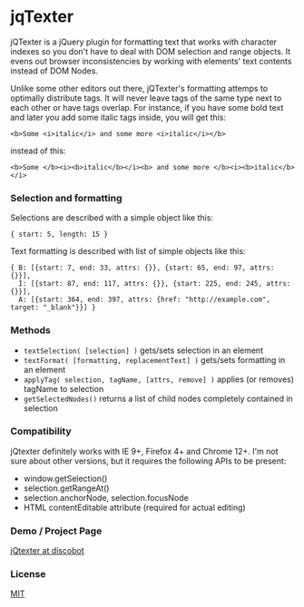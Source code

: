 # jqTexter

jQTexter is a jQuery plugin for formatting text that works with character indexes so you don't have to deal with DOM selection and range objects. It evens out browser inconsistencies by working with elements' text contents instead of DOM Nodes.

Unlike some other editors out there, jQTexter's formatting attemps to optimally distribute tags. It will never leave tags of the same type next to each other or have tags overlap. For instance, if you have some bold text and later you add some italic tags inside, you will get this:

    <b>Some <i>italic</i> and some more <i>italic</i></b>

instead of this:

    <b>Some </b><i><b>italic</b></i><b> and some more </b><i><b>italic</b></i>
    
### Selection and formatting

Selections are described with a simple object like this:

    { start: 5, length: 15 }
    
Text formatting is described with list of simple objects like this:

    { B: [{start: 7, end: 33, attrs: {}}, {start: 65, end: 97, attrs: {}}],
      I: [{start: 87, end: 117, attrs: {}}, {start: 225, end: 245, attrs: {}}],
      A: [{start: 364, end: 397, attrs: {href: "http://example.com", target: "_blank"}}] }

### Methods

- `textSelection( [selection] )` gets/sets selection in an element
- `textFormat( [formatting, replacementText] )` gets/sets formatting in an element
- `applyTag( selection, tagName, [attrs, remove] )` applies (or removes) tagName to selection
- `getSelectedNodes()` returns a list of child nodes completely contained in selection

### Compatibility

jQtexter definitely works with IE 9+, Firefox 4+ and Chrome 12+. I'm not sure about other versions, but it requires the following APIs to be present:

- window.getSelection()
- selection.getRangeAt()
- selection.anchorNode, selection.focusNode
- HTML contentEditable attribute (required for actual editing)

### Demo / Project Page

[jQtexter at discobot](http://discobot.net/posts/jqtexter)

### License

[MIT](http://mit-license.org/)